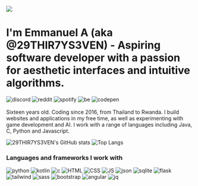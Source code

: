 ![](https://komarev.com/ghpvc/?username=29thir7ys3ven&label=Views&color=116262)
# I'm Emmanuel A (aka @29THIR7YS3VEN) - Aspiring software developer with a passion for aesthetic interfaces and intuitive algorithms.
![discord](https://img.shields.io/badge/Discord-5865F2?style=for-the-badge&logo=discord&logoColor=white)
![reddit](https://img.shields.io/badge/Reddit-FF4500?style=for-the-badge&logo=reddit&logoColor=white)
![spotify](https://img.shields.io/badge/Spotify-1ED760?&style=for-the-badge&logo=spotify&logoColor=white)
![be](https://img.shields.io/badge/-Behance-blue?style=for-the-badge&logo=behance&logoColor=white)
![codepen](https://img.shields.io/badge/Codepen-000000?style=for-the-badge&logo=codepen&logoColor=white)
<br><br>
Sixteen years old. Coding since 2016, from Thailand to Rwanda. I build websites and applications in my free time, as well as experimenting with game development and AI. I work with a range of languages including Java, C, Python and Javascript.

![29THIR7YS3VEN's GitHub stats](https://github-readme-stats.vercel.app/api?username=29thir7ys3ven&show_icons=true&theme=transparent)
![Top Langs](https://github-readme-stats.vercel.app/api/top-langs/?username=29thir7ys3ven&layout=compact&theme=transparent)

### Languages and frameworks I work with
![python](https://img.shields.io/badge/Python-FFD43B?style=for-the-badge&logo=python&logoColor=blue)
![kotlin](https://img.shields.io/badge/Kotlin-0095D5?&style=for-the-badge&logo=kotlin&logoColor=white)
![c](https://img.shields.io/badge/C-00599C?style=for-the-badge&logo=c&logoColor=white)
![HTML](https://img.shields.io/badge/HTML5-E34F26?style=for-the-badge&logo=html5&logoColor=white)
![CSS](https://img.shields.io/badge/CSS3-1572B6?style=for-the-badge&logo=css3&logoColor=white)
![JS](https://img.shields.io/badge/JavaScript-323330?style=for-the-badge&logo=javascript&logoColor=F7DF1E)
![json](https://img.shields.io/badge/json-5E5C5C?style=for-the-badge&logo=json&logoColor=white)
![sqlite](https://img.shields.io/badge/SQLite-07405E?style=for-the-badge&logo=sqlite&logoColor=white)
![flask](https://img.shields.io/badge/Flask-000000?style=for-the-badge&logo=flask&logoColor=white)
![tailwind](https://img.shields.io/badge/Tailwind_CSS-38B2AC?style=for-the-badge&logo=tailwind-css&logoColor=white)
![sass](https://img.shields.io/badge/Sass-CC6699?style=for-the-badge&logo=sass&logoColor=white)
![bootstrap](https://img.shields.io/badge/Bootstrap-563D7C?style=for-the-badge&logo=bootstrap&logoColor=white)
![angular](https://img.shields.io/badge/Angular-DD0031?style=for-the-badge&logo=angular&logoColor=white)
![jq](https://img.shields.io/badge/jQuery-0769AD?style=for-the-badge&logo=jquery&logoColor=white)
<!---
29THIR7YS3VEN/29THIR7YS3VEN is a ✨ special ✨ repository because its `README.md` (this file) appears on your GitHub profile.
You can click the Preview link to take a look at your changes.
--->
